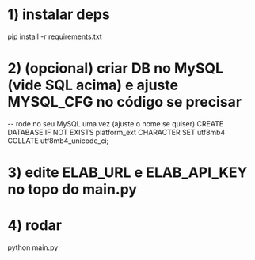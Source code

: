 # 1) instalar deps
pip install -r requirements.txt

# 2) (opcional) criar DB no MySQL (vide SQL acima) e ajuste MYSQL_CFG no código se precisar
-- rode no seu MySQL uma vez (ajuste o nome se quiser)
CREATE DATABASE IF NOT EXISTS platform_ext
  CHARACTER SET utf8mb4 COLLATE utf8mb4_unicode_ci;

# 3) edite ELAB_URL e ELAB_API_KEY no topo do main.py

# 4) rodar
python main.py
